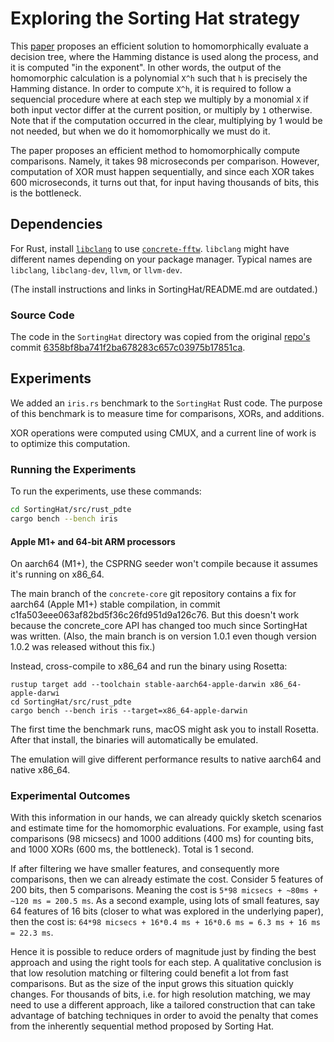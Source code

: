 # Exploring the Sorting Hat strategy

This [paper](https://eprint.iacr.org/2022/757.pdf) proposes an efficient solution to homomorphically evaluate a decision tree, where the Hamming distance is used along the process, and it is computed "in the exponent". In other words, the output of the homomorphic calculation is a polynomial `X^h` such that `h` is precisely the Hamming distance. In order to compute `X^h`, it is required to follow a sequencial procedure where at each step we multiply by a monomial `X` if both input vector differ at the current position, or multiply by `1` otherwise. Note that if the computation occurred in the clear, multiplying by 1 would be not needed, but when we do it homomorphically we must do it.

The paper proposes an efficient method to homomorphically compute comparisons. Namely, it takes 98 microseconds per comparison. However, computation of XOR must happen sequentially, and since each XOR takes 600 microseconds, it turns out that, for input having thousands of bits, this is the bottleneck.

## Dependencies

For Rust, install [`libclang`](https://clang.llvm.org/docs/LibClang.html) to use [`concrete-fftw`](https://github.com/zama-ai/concrete-fftw). `libclang` might have different names depending on your package manager. Typical names are `libclang`, `libclang-dev`, `llvm`, or `llvm-dev`.

(The install instructions and links in SortingHat/README.md are outdated.)

### Source Code

The code in the `SortingHat` directory was copied from the original [repo's](https://github.com/KULeuven-COSIC/SortingHat) commit [6358bf8ba741f2ba678283c657c03975b17851ca](https://github.com/KULeuven-COSIC/SortingHat/tree/6358bf8ba741f2ba678283c657c03975b17851ca).

## Experiments

We added an `iris.rs` benchmark to the `SortingHat` Rust code. The purpose of this benchmark is to measure time for comparisons, XORs, and additions.

XOR operations were computed using CMUX, and a current line of work is to optimize this computation.

### Running the Experiments

To run the experiments, use these commands:
```sh
cd SortingHat/src/rust_pdte
cargo bench --bench iris
```

#### Apple M1+ and 64-bit ARM processors

On aarch64 (M1+), the CSPRNG seeder won't compile because it assumes it's running on x86_64.

The main branch of the `concrete-core` git repository contains a fix for aarch64 (Apple M1+) stable compilation, in commit c1fa503eee063af82bd5f36c26fd951d9a126c76. But this doesn't work because the concrete_core API has changed too much since SortingHat was written. (Also, the main branch is on version 1.0.1 even though version 1.0.2 was released without this fix.)

Instead, cross-compile to x86_64 and run the binary using Rosetta:

```
rustup target add --toolchain stable-aarch64-apple-darwin x86_64-apple-darwi
cd SortingHat/src/rust_pdte
cargo bench --bench iris --target=x86_64-apple-darwin
```

The first time the benchmark runs, macOS might ask you to install Rosetta. After that install, the binaries will automatically be emulated.

The emulation will give different performance results to native aarch64 and native x86_64.

### Experimental Outcomes

With this information in our hands, we can already quickly sketch scenarios and estimate time for the homomorphic evaluations. For example, using fast comparisons (98 micsecs) and 1000 additions (400 ms) for counting bits, and 1000 XORs (600 ms, the bottleneck). Total is 1 second.

If after filtering we have smaller features, and consequently more comparisons, then we can already estimate the cost. Consider 5 features of 200 bits, then 5 comparisons. Meaning the cost is `5*98 micsecs + ~80ms + ~120 ms = 200.5 ms`. As a second example, using lots of small features, say 64 features of 16 bits (closer to what was explored in the underlying paper), then the cost is: `64*98 micsecs + 16*0.4 ms + 16*0.6 ms = 6.3 ms + 16 ms = 22.3 ms`.

Hence it is possible to reduce orders of magnitude just by finding the best approach and using the right tools for each step. A qualitative conclusion is that low resolution matching or filtering could benefit a lot from fast comparisons. But as the size of the input grows this situation quickly changes. For thousands of bits, i.e. for high resolution matching, we may need to use a different approach, like a tailored construction that can take advantage of batching techniques in order to avoid the penalty that comes from the inherently sequential method proposed by Sorting Hat.
